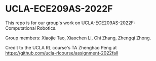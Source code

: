# UCLA-ECE209AS-2022F
This repo is for our group's work on UCLA-ECE209AS-2022F: Computational Robotics.

Group members: Xiaojie Tao, Xiaochen Li, Chi Zhang, Zhengqi Zhong.

Credit to the UCLA RL course's TA Zhenghao Peng at https://github.com/ucla-rlcourse/assignment-2022fall
